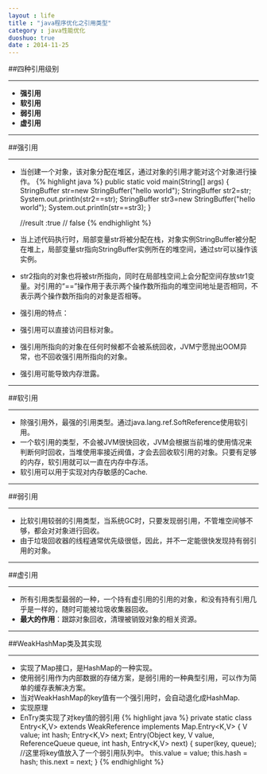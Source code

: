 ```yaml
---
layout : life
title : "java程序优化之引用类型"
category : java性能优化
duoshuo: true
date : 2014-11-25
---
```


##四种引用级别

---------------

* **强引用**
* **软引用**
* **弱引用**
* **虚引用**

----------------

##强引用

--------------
* 当创建一个对象，该对象分配在堆区，通过对象的引用才能对这个对象进行操作。
{% highlight java %}
	public static void main(String[] args) {
		StringBuffer str=new  StringBuffer("hello world");
		StringBuffer str2=str;
		System.out.println(str2==str);
		StringBuffer str3=new StringBuffer("hello world");
		System.out.println(str==str3);
	}
	
	//result :true 
	//        false
{% endhighlight %}
* 当上述代码执行时，局部变量str将被分配在栈，对象实例StringBuffer被分配在堆上，局部变量str指向StringBuffer实例所在的堆空间，通过str可以操作该实例。
* str2指向的对象也将被str所指向，同时在局部栈空间上会分配空间存放str1变量。对引用的“==”操作用于表示两个操作数所指向的堆空间地址是否相同，不表示两个操作数所指向的对象是否相等。
* 强引用的特点：
 * 强引用可以直接访问目标对象。
 * 强引用所指向的对象在任何时候都不会被系统回收，JVM宁愿抛出OOM异常，也不回收强引用所指向的对象。
 * 强引用可能导致内存泄露。

--------------------

##软引用

--------------------

* 除强引用外，最强的引用类型。通过java.lang.ref.SoftReference使用软引用。
* 一个软引用的类型，不会被JVM很快回收，JVM会根据当前堆的使用情况来判断何时回收，当堆使用率接近阀值，才会去回收软引用的对象。只要有足够的内存，软引用就可以一直在内存中存活。
* 软引用可以用于实现对内存敏感的Cache.

--------------------

##弱引用

-------------------

* 比软引用较弱的引用类型，当系统GC时，只要发现弱引用，不管堆空间够不够，都会对对象进行回收。
* 由于垃圾回收器的线程通常优先级很低，因此，并不一定能很快发现持有弱引用的对象。

------------------

##虚引用

------------------

* 所有引用类型最弱的一种，一个持有虚引用的引用的对象，和没有持有引用几乎是一样的，随时可能被垃圾收集器回收。
* **最大的作用**：跟踪对象回收，清理被销毁对象的相关资源。

------------------

##WeakHashMap类及其实现

-----------------

* 实现了Map接口，是HashMap的一种实现。
* 使用弱引用作为内部数据的存储方案，是弱引用的一种典型引用，可以作为简单的缓存表解决方案。
* 当对WeakHashMap的key值有一个强引用时，会自动退化成HashMap.
* 实现原理
 * EnTry类实现了对key值的弱引用
 {% highlight java %}
private static class Entry<K,V> extends WeakReference<Object> implements Map.Entry<K,V> {
        V value;
        int hash;
        Entry<K,V> next;
        Entry(Object key, V value,
              ReferenceQueue<Object> queue,
              int hash, Entry<K,V> next) {
            super(key, queue);
			//这里将key值放入了一个弱引用队列中。
            this.value = value;
            this.hash  = hash;
            this.next  = next;
        }
{% endhighlight %}



